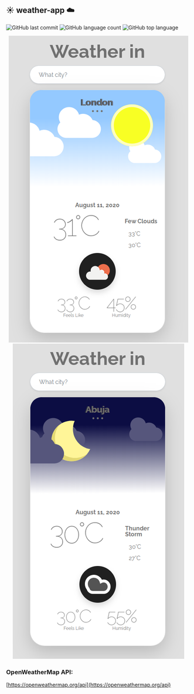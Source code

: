 ## :sunny: weather-app :cloud:
![GitHub last commit](https://img.shields.io/github/last-commit/jahan-nusrat/weather-app?color=%23BB2CD9)  ![GitHub language count](https://img.shields.io/github/languages/count/jahan-nusrat/weather-app?color=%23EA7773) ![GitHub top language](https://img.shields.io/github/languages/top/jahan-nusrat/weather-app)

<div align="center">
<img src="img/day.png" alt="logo"/>
<img src="img/night.png" alt="logo"/>
</div>

### <P>OpenWeatherMap API:</P>

[https://openweathermap.org/api](https://openweathermap.org/api)